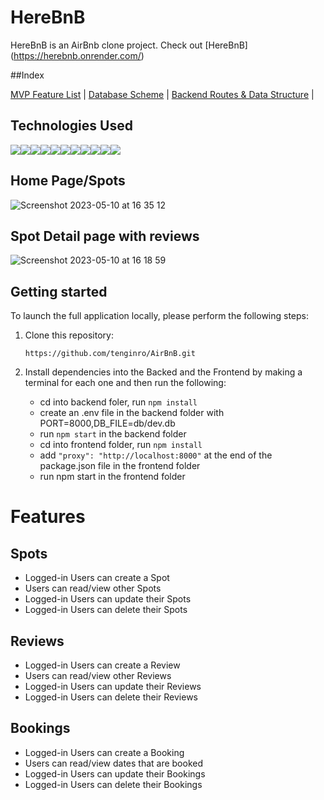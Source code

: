 # HereBnB

HereBnB is an AirBnb clone project.
Check out [HereBnB] (https://herebnb.onrender.com/)

##Index

[MVP Feature List](https://github.com/tenginro/AirBnB/wiki/Feature-Doc) |
[Database Scheme](https://github.com/tenginro/AirBnB/wiki/Database-schema) |
[Backend Routes & Data Structure](https://github.com/tenginro/AirBnB/wiki/API-doc) |

## Technologies Used

<img src="https://img.shields.io/badge/Python-3.9-blue?style=for-the-badge&logo=python&logoColor=white" /><img src="https://img.shields.io/badge/JavaScript-323330?style=for-the-badge&logo=javascript&logoColor=F7DF1E" /><img src="https://img.shields.io/badge/Node.js-339933?style=for-the-badge&logo=nodedotjs&logoColor=white" /><img src="https://img.shields.io/badge/Express.js-000000?style=for-the-badge&logo=express&logoColor=white" /><img src="https://img.shields.io/badge/PostgreSQL-316192?style=for-the-badge&logo=postgresql&logoColor=white" /><img src="https://img.shields.io/badge/HTML5-E34F26?style=for-the-badge&logo=html5&logoColor=white" /><img src="https://img.shields.io/badge/CSS3-1572B6?style=for-the-badge&logo=css3&logoColor=white" /><img src="https://img.shields.io/badge/React-20232A?style=for-the-badge&logo=react&logoColor=61DAFB" /><img src="https://img.shields.io/badge/Redux-593D88?style=for-the-badge&logo=redux&logoColor=white" /><img src="https://img.shields.io/badge/GitHub-100000?style=for-the-badge&logo=github&logoColor=white" /><img src="https://img.shields.io/badge/Render-41B883?style=for-the-badge&logo=render&logoColor=white)" />

## Home Page/Spots
![Screenshot 2023-05-10 at 16 35 12](https://github.com/tenginro/AirBnB/assets/108156588/f3dee54b-c6de-49c4-b29a-4c298d443fd9)

## Spot Detail page with reviews
![Screenshot 2023-05-10 at 16 18 59](https://github.com/tenginro/AirBnB/assets/108156588/b7f60722-28d4-44e5-a565-c485e0c96bd6)

## Getting started

To launch the full application locally, please perform the following steps:

1. Clone this repository:

   `https://github.com/tenginro/AirBnB.git`

2. Install dependencies into the Backed and the Frontend by making a terminal for each one and then run the following:
   - cd into backend foler, run `npm install`
   - create an .env file in the backend folder with PORT=8000,DB_FILE=db/dev.db
   - run `npm start` in the backend folder
   - cd into frontend folder, run `npm install`
   - add `"proxy": "http://localhost:8000"` at the end of the package.json file in the frontend folder
   - run npm start in the frontend folder

# Features

## Spots

- Logged-in Users can create a Spot
- Users can read/view other Spots
- Logged-in Users can update their Spots
- Logged-in Users can delete their Spots

## Reviews

- Logged-in Users can create a Review
- Users can read/view other Reviews
- Logged-in Users can update their Reviews
- Logged-in Users can delete their Reviews

## Bookings

- Logged-in Users can create a Booking
- Users can read/view dates that are booked
- Logged-in Users can update their Bookings
- Logged-in Users can delete their Bookings
